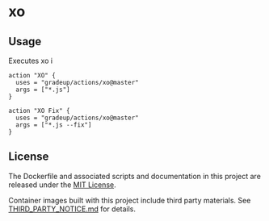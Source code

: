 # xo

## Usage

Executes xo i

```
action "XO" {
  uses = "gradeup/actions/xo@master"
  args = ["*.js"]
}
```

```
action "XO Fix" {
  uses = "gradeup/actions/xo@master"
  args = ["*.js --fix"]
}
```

## License

The Dockerfile and associated scripts and documentation in this project are released under the [MIT License](LICENSE).

Container images built with this project include third party materials. See [THIRD_PARTY_NOTICE.md](THIRD_PARTY_NOTICE.md) for details.
